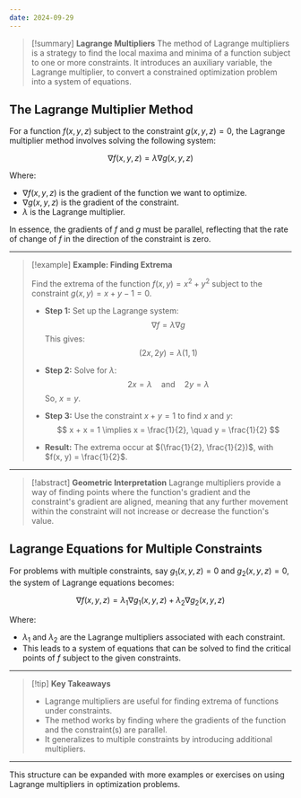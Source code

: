 ```yaml
---
date: 2024-09-29
---
```


> [!summary] **Lagrange Multipliers**
> The method of Lagrange multipliers is a strategy to find the local maxima and minima of a function subject to one or more constraints. It introduces an auxiliary variable, the Lagrange multiplier, to convert a constrained optimization problem into a system of equations.

## The Lagrange Multiplier Method

For a function $f(x, y, z)$ subject to the constraint $g(x, y, z) = 0$, the Lagrange multiplier method involves solving the following system:

$$
\nabla f(x, y, z) = \lambda \nabla g(x, y, z)
$$

Where:

- $\nabla f(x, y, z)$ is the gradient of the function we want to optimize.
- $\nabla g(x, y, z)$ is the gradient of the constraint.
- $\lambda$ is the Lagrange multiplier.

In essence, the gradients of $f$ and $g$ must be parallel, reflecting that the rate of change of $f$ in the direction of the constraint is zero.

---

> [!example] **Example: Finding Extrema**
>
> Find the extrema of the function $f(x, y) = x^2 + y^2$ subject to the constraint $g(x, y) = x + y - 1 = 0$.
>
> - **Step 1:** Set up the Lagrange system:
>   $$
>   \nabla f = \lambda \nabla g
>   $$
>   This gives:
>   $$
>   (2x, 2y) = \lambda (1, 1)
>   $$
>
> - **Step 2:** Solve for $\lambda$:
>   $$
>   2x = \lambda \quad \text{and} \quad 2y = \lambda
>   $$
>   So, $x = y$.
>
> - **Step 3:** Use the constraint $x + y = 1$ to find $x$ and $y$:
>   $$
>   x + x = 1 \implies x = \frac{1}{2}, \quad y = \frac{1}{2}
>   $$
>
> - **Result:** The extrema occur at $(\frac{1}{2}, \frac{1}{2})$, with $f(x, y) = \frac{1}{2}$.

---

> [!abstract] **Geometric Interpretation**
> Lagrange multipliers provide a way of finding points where the function's gradient and the constraint's gradient are aligned, meaning that any further movement within the constraint will not increase or decrease the function's value.

## Lagrange Equations for Multiple Constraints

For problems with multiple constraints, say $g_1(x, y, z) = 0$ and $g_2(x, y, z) = 0$, the system of Lagrange equations becomes:

$$
\nabla f(x, y, z) = \lambda_1 \nabla g_1(x, y, z) + \lambda_2 \nabla g_2(x, y, z)
$$

Where:

- $\lambda_1$ and $\lambda_2$ are the Lagrange multipliers associated with each constraint.
- This leads to a system of equations that can be solved to find the critical points of $f$ subject to the given constraints.

---

> [!tip] **Key Takeaways**
> - Lagrange multipliers are useful for finding extrema of functions under constraints.
> - The method works by finding where the gradients of the function and the constraint(s) are parallel.
> - It generalizes to multiple constraints by introducing additional multipliers.

---

This structure can be expanded with more examples or exercises on using Lagrange multipliers in optimization problems.